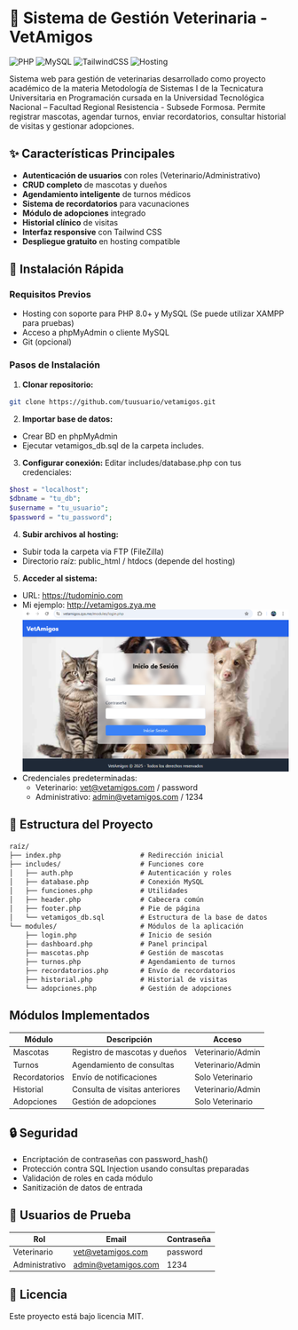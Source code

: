 # 🐾 Sistema de Gestión Veterinaria - VetAmigos  

![PHP](https://img.shields.io/badge/PHP-8.0%2B-777BB4?logo=php)
![MySQL](https://img.shields.io/badge/MySQL-8.0-4479A1?logo=mysql)
![TailwindCSS](https://img.shields.io/badge/Tailwind_CSS-3.0-06B6D4?logo=tailwind-css)
![Hosting](https://img.shields.io/badge/Hosting-Aeon_Free-2496ED)

Sistema web para gestión de veterinarias desarrollado como proyecto académico de la materia Metodología de Sistemas I de la Tecnicatura Universitaria en Programación cursada en la Universidad Tecnológica Nacional – Facultad Regional Resistencia - Subsede Formosa. Permite registrar mascotas, agendar turnos, enviar recordatorios, consultar historial de visitas y gestionar adopciones.

## ✨ Características Principales  
- **Autenticación de usuarios** con roles (Veterinario/Administrativo)  
- **CRUD completo** de mascotas y dueños  
- **Agendamiento inteligente** de turnos médicos  
- **Sistema de recordatorios** para vacunaciones  
- **Módulo de adopciones** integrado  
- **Historial clínico** de visitas  
- **Interfaz responsive** con Tailwind CSS  
- **Despliegue gratuito** en hosting compatible  

## 🚀 Instalación Rápida  
### Requisitos Previos  
- Hosting con soporte para PHP 8.0+ y MySQL (Se puede utilizar XAMPP para pruebas)
- Acceso a phpMyAdmin o cliente MySQL  
- Git (opcional)  

### Pasos de Instalación  
1. **Clonar repositorio:**  
```bash
git clone https://github.com/tuusuario/vetamigos.git
```
2. **Importar base de datos:**
- Crear BD en phpMyAdmin
- Ejecutar vetamigos_db.sql de la carpeta includes.
3. **Configurar conexión:**
Editar includes/database.php con tus credenciales:
```php
$host = "localhost";
$dbname = "tu_db";
$username = "tu_usuario";
$password = "tu_password";
```
4. **Subir archivos al hosting:**
- Subir toda la carpeta via FTP (FileZilla)
- Directorio raíz: public_html / htdocs (depende del hosting)
5. **Acceder al sistema:**
- URL: https://tudominio.com 
- Mi ejemplo: http://vetamigos.zya.me
![login](includes/vetamigos_despliegue.png)
- Credenciales predeterminadas:
    - Veterinario: vet@vetamigos.com / password
    - Administrativo: admin@vetamigos.com / 1234

## 📁 Estructura del Proyecto
```text
raíz/
├── index.php                    # Redirección inicial
├── includes/                    # Funciones core
│   ├── auth.php                 # Autenticación y roles
│   ├── database.php             # Conexión MySQL
│   ├── funciones.php            # Utilidades
│   ├── header.php               # Cabecera común
│   ├── footer.php               # Pie de página
│   └── vetamigos_db.sql         # Estructura de la base de datos
└── modules/                     # Módulos de la aplicación
    ├── login.php                # Inicio de sesión
    ├── dashboard.php            # Panel principal
    ├── mascotas.php             # Gestión de mascotas
    ├── turnos.php               # Agendamiento de turnos
    ├── recordatorios.php        # Envío de recordatorios
    ├── historial.php            # Historial de visitas
    └── adopciones.php           # Gestión de adopciones
```

## Módulos Implementados
| Módulo       | Descripción                        | Acceso              |
|-------------|------------------------------------|---------------------|
| Mascotas    | Registro de mascotas y dueños     | Veterinario/Admin  |
| Turnos      | Agendamiento de consultas         | Veterinario/Admin  |
| Recordatorios | Envío de notificaciones          | Solo Veterinario   |
| Historial   | Consulta de visitas anteriores    | Veterinario/Admin  |
| Adopciones  | Gestión de adopciones             | Solo Veterinario   |

## 🔒 Seguridad
- Encriptación de contraseñas con password_hash()
- Protección contra SQL Injection usando consultas preparadas
- Validación de roles en cada módulo
- Sanitización de datos de entrada

## 👥 Usuarios de Prueba
| Rol           | Email                  | Contraseña |
|--------------|------------------------|------------|
| Veterinario  | vet@vetamigos.com       | password   |
| Administrativo | admin@vetamigos.com   | 1234       |

## 📄 Licencia
Este proyecto está bajo licencia MIT.
